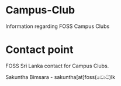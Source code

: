 # Campus-Club
Information regarding FOSS Campus Clubs

# Contact point
FOSS Sri Lanka contact for Campus Clubs. 

Sakuntha Bimsara - sakuntha[at]foss(ඩොට්)lk
